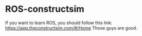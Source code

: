 # ROS-constructsim
If you want to learn ROS, you should follow this link: https://app.theconstructsim.com/#/Home
Those guys are good.

